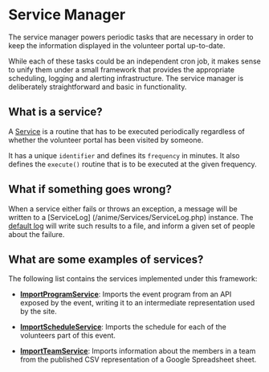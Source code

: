 # Service Manager
The service manager powers periodic tasks that are necessary in order to keep the information
displayed in the volunteer portal up-to-date.

While each of these tasks could be an independent cron job, it makes sense to unify them under a
small framework that provides the appropriate scheduling, logging and alerting infrastructure. The
service manager is deliberately straightforward and basic in functionality.

## What is a service?
A [Service](/api/anime/Services/Service.php) is a routine that has to be executed periodically
regardless of whether the volunteer portal has been visited by someone.

It has a unique `identifier` and defines its `frequency` in minutes. It also defines the `execute()`
routine that is to be executed at the given frequency.

## What if something goes wrong?
When a service either fails or throws an exception, a message will be written to a [ServiceLog]
(/anime/Services/ServiceLog.php) instance. The [default log](/api/anime/Services/ServiceLogImpl.php)
will write such results to a file, and inform a given set of people about the failure.

## What are some examples of services?
The following list contains the services implemented under this framework:

- **[ImportProgramService](/api/anime/Services/ImportProgramService.php)**: Imports the event
  program from an API exposed by the event, writing it to an intermediate representation used by the
  site.

- **[ImportScheduleService](/api/anime/services/ImportScheduleService.php)**: Imports the schedule
  for each of the volunteers part of this event.

- **[ImportTeamService](/api/anime/Services/ImportTeamService.php)**: Imports information about the
  members in a team from the published CSV representation of a Google Spreadsheet sheet.
